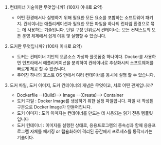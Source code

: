 1. 컨테이너 기술이란 무엇입니까? (100자 이내로 요약)
   - 어떤 환경에서나 실행하기 위해 필요한 모든 요소를 포함하는 소프트웨어 패키지.
     컨테이너는 애플리케이션과 필요한 모든 파일을 하나의 런타임 환경으로 묶는 데 사용하는 기술입니다. 단일 구성 단위로서 컨테이너는 모든 컨텍스트의 모든 운영 체제에서 쉽게 이동 및 실행할 수 있습니다.  



2. 도커란 무엇입니까? (100자 이내로 요약)
   - 도커는 컨테이너 기반의 오픈소스 가상화 플랫폼중 하나이다. Docker를 사용하면 인프라에서 애플리케이션을 분리하여 컨테이너로 추상화시켜 소프트웨어를 빠르게 제공 할 수 있습니다. 
   - 주어진 하나의 호스트 OS 안에서 여러 컨테이너를 동시에 실행 할 수 있습니다.



3. 도커 파일, 도커 이미지, 도커 컨테이너의 개념은 무엇이고, 서로 어떤 관계입니까? 
   - Dockerfile --(Build)--> Image --(Create)--> Container
   - 도커 파일 : Docker Image를 생성하기 위한 설정 파일입니다. 파일 내 작성된 구문으로 Docker Image가 만들어집니다.
   - 도커 이미지 : 도커 이미지는 컨테이너를 만드는 데 사용되는 읽기 전용 템플릿입니다
   - 도커 컨테이너 : 이미지를 실행한 상태로, 응용프로그램의 종속성과 함께 응용프로그램 자체를 패키징 or 캡슐화하여 격리된 공간에서 프로세스를 동작시키는 기술이다.